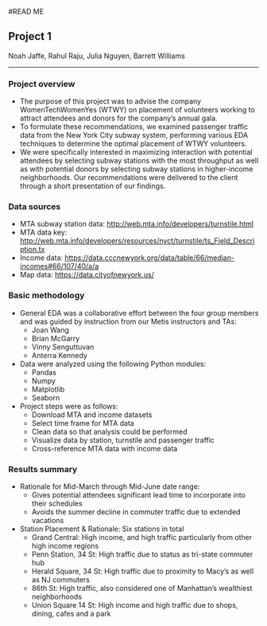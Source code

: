 #READ ME

## Project 1

Noah Jaffe, Rahul Raju, Julia Nguyen, Barrett Williams
_____________________________________________________

### Project overview
 
- The purpose of this project was to advise the company WomenTechWomenYes (WTWY) on placement of volunteers working to attract attendees and donors for the company’s annual gala.
- To formulate these recommendations, we examined passenger traffic data from the New York City subway system, performing various EDA techniques to determine the optimal placement of WTWY volunteers.
- We were specifically interested in maximizing interaction with potential attendees by selecting subway stations with the most throughput as well as with potential donors by selecting subway stations in higher-income neighborhoods. 
Our recommendations were delivered to the client through a short presentation of our findings.

### Data sources
- MTA subway station data: http://web.mta.info/developers/turnstile.html
- MTA data key: http://web.mta.info/developers/resources/nyct/turnstile/ts_Field_Description.tx
- Income data: https://data.cccnewyork.org/data/table/66/median-incomes#66/107/40/a/a
- Map data:  https://data.cityofnewyork.us/

### Basic methodology
- General EDA was a collaborative effort between the four group members and was guided by instruction from our Metis instructors and TAs:
	- Joan Wang
	- Brian McGarry
	- Vinny Senguttuvan
	- Anterra Kennedy
- Data were analyzed using the following Python modules:
	- Pandas
	- Numpy
	- Matplotlib
	- Seaborn
- Project steps were as follows:
	- Download MTA and income datasets
	- Select time frame for MTA data
	- Clean data so that analysis could be performed
	- Visualize data by station, turnstile and passenger traffic
	- Cross-reference MTA data with income data

### Results summary
- Rationale for Mid-March through Mid-June date range:
	- Gives potential attendees significant lead time to incorporate into their schedules
	- Avoids the summer decline in commuter traffic due to extended vacations
- Station Placement & Rationale: Six stations in total
	- Grand Central:  High income, and high traffic particularly from other high income regions
	- Penn Station, 34 St:  High traffic due to status as tri-state commuter hub
	- Herald Square, 34 St:  High traffic due to proximity to Macy’s as well as NJ commuters
	- 86th St:   High traffic, also considered one of Manhattan’s wealthiest neighborhoods
	- Union Square 14 St:  High income and high traffic due to shops, dining, cafes and a park



